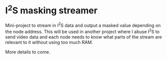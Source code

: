 # I<sup>2</sup>S masking streamer
Mini-project to stream in I<sup>2</sup>S data and output a masked value depending on the node address. This will be used in another project where I abuse I<sup>2</sup>S to send video data and each node needs to know what parts of the stream are relevant to it without using too much RAM.

More details to come.